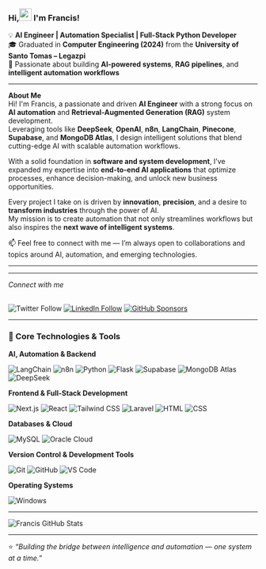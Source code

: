### Hi,<img src="https://raw.githubusercontent.com/MartinHeinz/MartinHeinz/master/wave.gif" width="25px"> I'm Francis! 

💡 **AI Engineer | Automation Specialist | Full-Stack Python Developer**  
🎓 Graduated in **Computer Engineering (2024)** from the **University of Santo Tomas – Legazpi**  
🚀 Passionate about building **AI-powered systems**, **RAG pipelines**, and **intelligent automation workflows**  

---

 **About Me**  
Hi! I'm Francis, a passionate and driven **AI Engineer** with a strong focus on **AI automation** and **Retrieval-Augmented Generation (RAG)** system development.  
Leveraging tools like **DeepSeek**, **OpenAI**, **n8n**, **LangChain**,  **Pinecone**, **Supabase**, and **MongoDB Atlas**, I design intelligent solutions that blend cutting-edge AI with scalable automation workflows.

With a solid foundation in **software and system development**, I’ve expanded my expertise into **end-to-end AI applications** that optimize processes, enhance decision-making, and unlock new business opportunities.  

Every project I take on is driven by **innovation**, **precision**, and a desire to **transform industries** through the power of AI.  
My mission is to create automation that not only streamlines workflows but also inspires the **next wave of intelligent systems**.


📫 Feel free to connect with me — I’m always open to collaborations and topics around AI, automation, and emerging technologies.

---

<hr/> 
<i>Connect with me</i> <br/> &nbsp

![Twitter Follow](https://img.shields.io/twitter/follow/johnfrancistm?label=Twitter%20&style=social)
[![LinkedIn Follow](https://img.shields.io/badge/LinkedIn-Follow-blue?style=social&logo=linkedin)](https://www.linkedin.com/in/john-francis-tamondong-866055232/)
[![GitHub Sponsors](https://img.shields.io/badge/GitHub-Sponsors-orange?style=social&logo=github)](https://github.com/sponsors/fraanciisq)

---

### 🧩 Core Technologies & Tools

**AI, Automation & Backend**
<p>
<img alt="LangChain" src="https://img.shields.io/badge/LangChain-121D33?logoColor=white&style=flat" />
<img alt="n8n" src="https://img.shields.io/badge/n8n-EA4C89?logo=n8n&logoColor=white&style=flat" />
<img alt="Python" src="https://img.shields.io/badge/Python-3776AB?logo=python&logoColor=white&style=flat" />
<img alt="Flask" src="https://img.shields.io/badge/Flask-000000?logo=flask&logoColor=white&style=flat" />
<img alt="Supabase" src="https://img.shields.io/badge/Supabase-3FCF8E?logo=supabase&logoColor=white&style=flat" />
<img alt="MongoDB Atlas" src="https://img.shields.io/badge/MongoDB%20Atlas-47A248?logo=mongodb&logoColor=white&style=flat" />
<img alt="DeepSeek" src="https://img.shields.io/badge/DeepSeek-2E77FF?style=flat&logoColor=white" />
</p>

**Frontend & Full-Stack Development**
<p>
<img alt="Next.js" src="https://img.shields.io/badge/Next.js-000000?logo=next.js&logoColor=white&style=flat" />
<img alt="React" src="https://img.shields.io/badge/React-61DAFB?logo=react&logoColor=white&style=flat" />
<img alt="Tailwind CSS" src="https://img.shields.io/badge/Tailwind_CSS-38B2AC?logo=tailwindcss&logoColor=white&style=flat" />
<img alt="Laravel" src="https://img.shields.io/badge/Laravel-FF2D20?logo=laravel&logoColor=white&style=flat" /> 
<img alt="HTML" src="https://img.shields.io/badge/HTML-E34F26?logo-html5&logoColor=white&style=flat" />
<img alt="CSS" src="https://img.shields.io/badge/CSS-1572B6?logo=css3&logoColor=white&style=flat" />
</p>

**Databases & Cloud**
<p>
<img alt="MySQL" src="https://img.shields.io/badge/MySQL-4479A1?logo=mysql&logoColor=white&style=flat" /> 
<img alt="Oracle Cloud" src="https://img.shields.io/badge/Oracle-F80000?logo=oracle&logoColor=white&style=flat" />
</p>

**Version Control & Development Tools**
<p>
<img alt="Git" src="https://img.shields.io/badge/Git-F05032?logo=git&logoColor=white&style=flat" />
<img alt="GitHub" src="https://img.shields.io/badge/GitHub-181717?logo=github&logoColor=white&style=flat" />
<img alt="VS Code" src="https://img.shields.io/badge/Visual_Studio_Code-007ACC?logo=visualstudiocode&logoColor=white&style=flat" />
</p>

**Operating Systems**
<p>
<img alt="Windows" src="https://img.shields.io/badge/Windows-0078D6?logo=windows&logoColor=white&style=flat" />
</p>

---

![Francis GitHub Stats](https://github-readme-stats.vercel.app/api?username=fraanciisq&theme=transparent&show_icons=true)

---

⭐ *“Building the bridge between intelligence and automation — one system at a time.”*  
